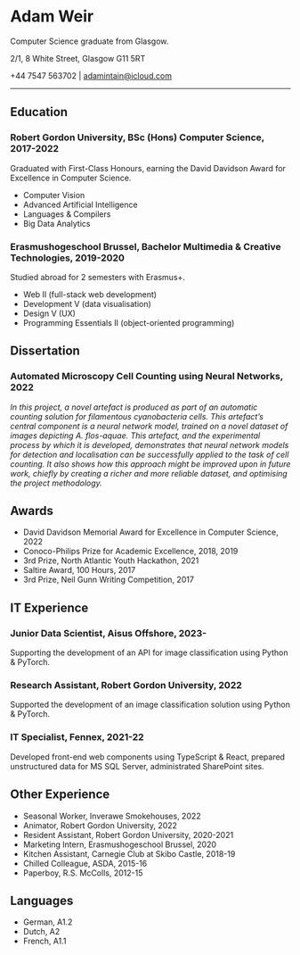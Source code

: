 # Adam Weir

Computer Science graduate from Glasgow.

2/1, 8 White Street, Glasgow G11 5RT

+44 7547 563702 | <adamintain@icloud.com>

---

## Education

### Robert Gordon University, BSc (Hons) Computer Science, 2017-2022

Graduated with First-Class Honours, earning the David Davidson Award for Excellence in Computer Science.

- Computer Vision
- Advanced Artificial Intelligence
- Languages & Compilers
- Big Data Analytics

### Erasmushogeschool Brussel, Bachelor Multimedia & Creative Technologies, 2019-2020

Studied abroad for 2 semesters with Erasmus+.

- Web II (full-stack web development)
- Development V (data visualisation)
- Design V (UX)
- Programming Essentials II (object-oriented programming)

## Dissertation

### Automated Microscopy Cell Counting using Neural Networks, 2022

*In this project, a novel artefact is produced as part of an automatic counting solution for filamentous cyanobacteria cells. This artefact’s central component is a neural network model, trained on a novel dataset of images depicting A. flos-aquae. This artefact, and the experimental process by which it is developed, demonstrates that neural network models for detection and localisation can be successfully applied to the task of cell counting. It also shows how this approach might be improved upon in future work, chiefly by creating a richer and more reliable dataset, and optimising the project methodology.*

## Awards

- David Davidson Memorial Award for Excellence in Computer Science, 2022
- Conoco-Philips Prize for Academic Excellence, 2018, 2019
- 3rd Prize, North Atlantic Youth Hackathon, 2021
- Saltire Award, 100 Hours, 2017
- 3rd Prize, Neil Gunn Writing Competition, 2017

## IT Experience

### Junior Data Scientist, Aisus Offshore, 2023-

Supporting the development of an API for image classification using Python & PyTorch.

### Research Assistant, Robert Gordon University, 2022

Supported the development of an image classification solution using Python & PyTorch.

### IT Specialist, Fennex, 2021-22

Developed front-end web components using TypeScript & React, prepared unstructured data for MS SQL Server, administrated SharePoint sites.

## Other Experience

- Seasonal Worker, Inverawe Smokehouses, 2022
- Animator, Robert Gordon University, 2022
- Resident Assistant, Robert Gordon University, 2020-2021
- Marketing Intern, Erasmushogeschool Brussel, 2020
- Kitchen Assistant, Carnegie Club at Skibo Castle, 2018-19
- Chilled Colleague, ASDA, 2015-16
- Paperboy, R.S. McColls, 2012-15

## Languages

- German, A1.2
- Dutch, A2
- French, A1.1
